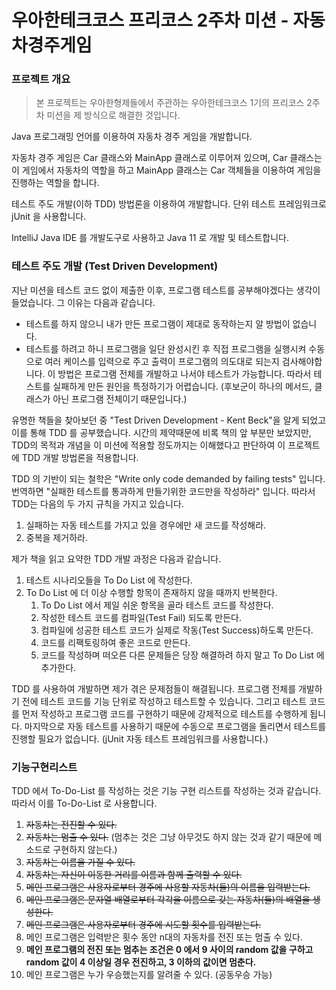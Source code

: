 # 우아한테크코스 프리코스 2주차 미션 - 자동차경주게임

### 프로젝트 개요

>본 프로젝트는 우아한형제들에서 주관하는 우아한테크코스 1기의 프리코스 2주차 미션을 
제 방식으로 해결한 것입니다.

Java 프로그래밍 언어를 이용하여 자동차 경주 게임을 개발합니다.
 
자동차 경주 게임은 Car 클래스와 MainApp 클래스로 이루어져 있으며, Car 클래스는 이 게임에서 자동차의 역할을 
하고 MainApp 클래스는 Car 객체들을 이용하여 게임을 진행하는 역할을 합니다.

테스트 주도 개발(이하 TDD) 방법론을 이용하여 개발합니다. 단위 테스트 프레임워크로 jUnit 을 사용합니다.

IntelliJ Java IDE 를 개발도구로 사용하고 Java 11 로 개발 및 테스트합니다.

### 테스트 주도 개발 (Test Driven Development)
지난 미션을 테스트 코드 없이 제출한 이후, 프로그램 테스트를 공부해야겠다는 생각이 들었습니다. 
그 이유는 다음과 같습니다.
- 테스트를 하지 않으니 내가 만든 프로그램이 제대로 동작하는지 알 방법이 없습니다.
- 테스트를 하려고 하니 프로그램을 일단 완성시킨 후 직접 프로그램을 실행시켜 수동으로 여러 케이스를 입력으로 주고 출력이 
프로그램의 의도대로 되는지 검사해야합니다. 이 방법은 프로그램 전체를 개발하고 나서야 테스트가 가능합니다. 따라서 테스트를 
실패하게 만든 원인을 특정하기가 어렵습니다. (후보군이 하나의 메서드, 클래스가 아닌 프로그램 전체이기 때문입니다.)
   
유명한 책들을 찾아보던 중 "Test Driven Development - Kent Beck"을 알게 되었고 이를 통해 TDD 를 공부했습니다. 
시간의 제약때문에 비록 책의 앞 부분만 보았지만, TDD의 목적과 개념을 이 미션에 적용할 정도까지는 이해했다고 판단하여 
이 프로젝트에 TDD 개발 방법론을 적용합니다.  

TDD 의 기반이 되는 철학은 "Write only code demanded by failing tests" 입니다. 번역하면 "실패한 테스트를 통과하게
 만들기위한 코드만을 작성하라" 입니다. 따라서 TDD는 다음의 두 가지 규칙을 가지고 있습니다.

1. 실패하는 자동 테스트를 가지고 있을 경우에만 새 코드를 작성해라.
2. 중복을 제거하라.

제가 책을 읽고 요약한 TDD 개발 과정은 다음과 같습니다.
1. 테스트 시나리오들을 To Do List 에 작성한다.
2. To Do List 에 더 이상 수행할 항목이 존재하지 않을 때까지 반복한다.
   1. To Do List 에서 제일 쉬운 항목을 골라 테스트 코드를 작성한다.
   2. 작성한 테스트 코드를 컴파일(Test Fail) 되도록 만든다.
   3. 컴파일에 성공한 테스트 코드가 실제로 작동(Test Success)하도록 만든다.
   4. 코드를 리팩토링하여 좋은 코드로 만든다.
   5. 코드를 작성하며 떠오른 다른 문제들은 당장 해결하려 하지 말고 To Do List 에 추가한다.

TDD 를 사용하여 개발하면 제가 겪은 문제점들이 해결됩니다. 프로그램 전체를 개발하기 전에 테스트 코드를 
기능 단위로 작성하고 테스트할 수 있습니다. 그리고 테스트 코드를 먼저 작성하고 프로그램 코드를 구현하기 때문에 
강제적으로 테스트를 수행하게 됩니다. 마지막으로 자동 테스트를 사용하기 때문에 수동으로 프로그램을 돌리면서 
테스트를 진행할 필요가 없습니다. (jUnit 자동 테스트 프레임워크를 사용합니다.)

### 기능구현리스트

TDD 에서 To-Do-List 를 작성하는 것은 기능 구현 리스트를 작성하는 것과 같습니다. 따라서 이를 To-Do-List 로 사용합니다.

1. ~~자동차는 전진할 수 있다.~~
2. ~~자동차는 멈출 수 있다.~~ (멈추는 것은 그냥 아무것도 하지 않는 것과 같기 때문에 메소드로 구현하지 않는다.)
3. ~~자동차는 이름을 가질 수 있다.~~
4. ~~자동차는 자신이 이동한 거리를 이름과 함께 출력할 수 있다.~~
5. ~~메인 프로그램은 사용자로부터 경주에 사용할 자동차(들)의 이름을 입력받는다.~~
6. ~~메인 프로그램은 문자열 배열로부터 각각을 이름으로 갖는 자동차(들)의 배열을 생성한다.~~
7. ~~메인 프로그램은 사용자로부터 경주에 시도할 횟수를 입력받는다.~~
8. 메인 프로그램은 입력받은 횟수 동안 n대의 자동차를 전진 또는 멈출 수 있다.
9. **메인 프로그램의 전진 또는 멈추는 조건은 0 에서 9 사이의 random 값을 구하고 random 값이 4 이상일 경우 
전진하고, 3 이하의 값이면 멈춘다.**
10. 메인 프로그램은 누가 우승했는지를 알려줄 수 있다. (공동우승 가능)
